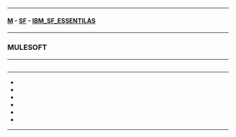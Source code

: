 
---

#### [M](https://github.com/ttltrk/TTT/blob/master/menu.md) - [SF](https://github.com/ttltrk/TTT/blob/master/SALE/SALE.md) - [IBM_SF_ESSENTILAS](https://github.com/ttltrk/TTT/blob/master/SALE/IBM_SF_ESSENTIALS/IBM_SF_ESSENTIALS.md)

---

### MULESOFT

---

```

```

---

* [](#)
* [](#)
* [](#)
* [](#)
* [](#)
* [](#)

---

#### 

```
